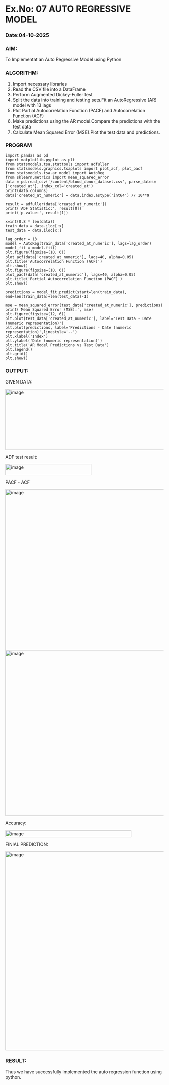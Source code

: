# Ex.No: 07                                       AUTO REGRESSIVE MODEL
### Date:04-10-2025

### AIM:
To Implementat an Auto Regressive Model using Python
### ALGORITHM:
1. Import necessary libraries
2. Read the CSV file into a DataFrame
3. Perform Augmented Dickey-Fuller test
4. Split the data into training and testing sets.Fit an AutoRegressive (AR) model with 13 lags
5. Plot Partial Autocorrelation Function (PACF) and Autocorrelation Function (ACF)
6. Make predictions using the AR model.Compare the predictions with the test data
7. Calculate Mean Squared Error (MSE).Plot the test data and predictions.
### PROGRAM
```
import pandas as pd
import matplotlib.pyplot as plt
from statsmodels.tsa.stattools import adfuller
from statsmodels.graphics.tsaplots import plot_acf, plot_pacf
from statsmodels.tsa.ar_model import AutoReg
from sklearn.metrics import mean_squared_error
data = pd.read_csv('/content/blood_donor_dataset.csv', parse_dates=['created_at'], index_col='created_at')
print(data.columns)
data['created_at_numeric'] = data.index.astype('int64') // 10**9

result = adfuller(data['created_at_numeric'])
print('ADF Statistic:', result[0])
print('p-value:', result[1])

x=int(0.8 * len(data))
train_data = data.iloc[:x]
test_data = data.iloc[x:]

lag_order = 13
model = AutoReg(train_data['created_at_numeric'], lags=lag_order)
model_fit = model.fit()
plt.figure(figsize=(10, 6))
plot_acf(data['created_at_numeric'], lags=40, alpha=0.05)
plt.title('Autocorrelation Function (ACF)')
plt.show()
plt.figure(figsize=(10, 6))
plot_pacf(data['created_at_numeric'], lags=40, alpha=0.05)
plt.title('Partial Autocorrelation Function (PACF)')
plt.show()

predictions = model_fit.predict(start=len(train_data), end=len(train_data)+len(test_data)-1)

mse = mean_squared_error(test_data['created_at_numeric'], predictions)
print('Mean Squared Error (MSE):', mse)
plt.figure(figsize=(12, 6))
plt.plot(test_data['created_at_numeric'], label='Test Data - Date (numeric representation)')
plt.plot(predictions, label='Predictions - Date (numeric representation)',linestyle='--')
plt.xlabel('Index')
plt.ylabel('Date (numeric representation)')
plt.title('AR Model Predictions vs Test Data')
plt.legend()
plt.grid()
plt.show()
```
### OUTPUT:
GIVEN DATA:

<img width="1392" height="193" alt="image" src="https://github.com/user-attachments/assets/d1e30580-676d-40dd-a0f3-60a82adbb956" />

ADF test result:

<img width="273" height="36" alt="image" src="https://github.com/user-attachments/assets/5abbecdf-6ff3-4a37-9094-e809ffbe79bf" />

PACF - ACF

<img width="666" height="510" alt="image" src="https://github.com/user-attachments/assets/8ad3b65e-749c-47d8-acc1-3dd7b4d888eb" />

<img width="650" height="527" alt="image" src="https://github.com/user-attachments/assets/c226dc9c-9fa4-4150-ab29-c38c20e9ecd0" />

Accuracy:

<img width="401" height="22" alt="image" src="https://github.com/user-attachments/assets/b70421a8-a7fe-4d81-8f30-b6099f18b228" />

FINIAL PREDICTION:

<img width="1216" height="632" alt="image" src="https://github.com/user-attachments/assets/f224a033-9ebf-43ba-bf89-3e1f8c590491" />

### RESULT:
Thus we have successfully implemented the auto regression function using python.
